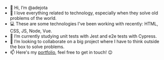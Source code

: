 - 👋 Hi, I’m @adejota
- 👀 I love everything related to technology, especially when they solve old problems of the world.
- 💻 These are some technologies I've been working with recently: HTML, CSS, JS, Node, Vue.
- 🌱 I’m currently studying unit tests with Jest and e2e tests with Cypress.
- 💞️ I’m looking to collaborate on a big project where I have to think outside the box to solve problems.
- 📫 Here's my [portfolio](https://adejota-portfolio.herokuapp.com/), feel free to get in touch! 😉
